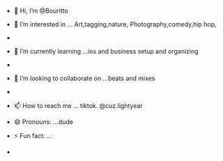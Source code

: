 - 👋 Hi, I’m @Bouritto
- 👀 I’m interested in ... Art,tagging,nature, Photography,comedy,hip hop,
- 
- 🌱 I’m currently learning ...ios and business setup and organizing
- 
- 💞️ I’m looking to collaborate on ...beats and mixes
- 
- 📫 How to reach me ... tiktok. @cuz.lightyear
- 😄 Pronouns: ...dude
- ⚡ Fun fact: ...

- 

<!---
Bouritto/Bouritto is a ✨ special ✨ repository because its `README.md` (this file) appears on your GitHub profile.
You can click the Preview link to take a look at your changes.
--->
